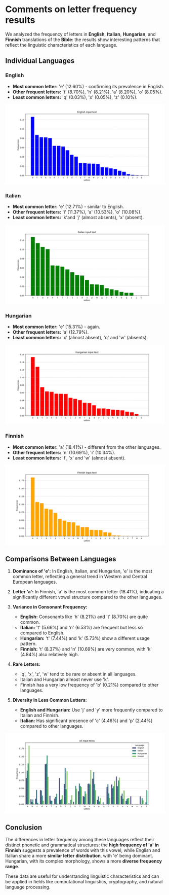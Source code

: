 # Comments on letter frequency results

We analyzed the frequency of letters in **English**, **Italian**, **Hungarian**, and **Finnish** translations of the **Bible**: the results show interesting patterns that reflect the linguistic characteristics of each language.

## Individual Languages

### English
- **Most common letter:** 'e' (12.60%) - confirming its prevalence in English.
- **Other frequent letters:** 't' (8.70%), 'h' (8.21%), 'a' (8.20%), 'o' (8.05%).
- **Least common letters:** 'q' (0.03%), 'x' (0.05%), 'z' (0.10%).

![English Letter Frequency](png/english.png)

### Italian
- **Most common letter:** 'e' (12.71%) - similar to English.
- **Other frequent letters:** 'i' (11.37%), 'a' (10.53%), 'o' (10.08%).
- **Least common letters:** 'k'and 'j' (almost absents), 'x' (absent).

![Italian Letter Frequency](png/italian.png)

### Hungarian
- **Most common letter:** 'e' (15.31%) - again.
- **Other frequent letters:** 'a' (12.79%).
- **Least common letters:** 'x' (almost absent), 'q' and 'w' (absents).

![Hungarian Letter Frequency](png/hungarian.png)

### Finnish
- **Most common letter:** 'a' (18.41%) - different from the other languages.
- **Other frequent letters:** 'n' (10.69%), 'i' (10.34%).
- **Least common letters:** 'f', 'x' and 'w' (almost absent).

![Finnish Letter Frequency](png/finnish.png)

## Comparisons Between Languages

1. **Dominance of 'e':** In English, Italian, and Hungarian, 'e' is the most common letter, reflecting a general trend in Western and Central European languages.

2. **Letter 'a':** In Finnish, 'a' is the most common letter (18.41%), indicating a significantly different vowel structure compared to the other languages.

3. **Variance in Consonant Frequency:**
   - **English:** Consonants like 'h' (8.21%) and 't' (8.70%) are quite common.
   - **Italian:** 't' (5.66%) and 'n' (6.53%) are frequent but less so compared to English.
   - **Hungarian:** 't' (7.44%) and 'k' (5.73%) show a different usage pattern.
   - **Finnish:** 't' (8.37%) and 'n' (10.69%) are very common, with 'k' (4.84%) also relatively high.

4. **Rare Letters:**
   - 'q', 'x', 'z', 'w' tend to be rare or absent in all languages.
   - Italian and Hungarian almost never use 'k'.
   - Finnish has a very low frequency of 'b' (0.21%) compared to other languages.

5. **Diversity in Less Common Letters:**
   - **English and Hungarian:** Use 'j' and 'y' more frequently compared to Italian and Finnish.
   - **Italian:** Has significant presence of 'c' (4.46%) and 'p' (2.44%) compared to other languages.

![Comparison of Letter Frequency](png/all.png)

## Conclusion
The differences in letter frequency among these languages reflect their distinct phonetic and grammatical structures: the **high frequency of 'a' in Finnish** suggests a prevalence of words with this vowel, while English and Italian share a more **similar letter distribution**, with 'e' being dominant. Hungarian, with its complex morphology, shows a more **diverse frequency range**. 

These data are useful for understanding linguistic characteristics and can be applied in fields like computational linguistics, cryptography, and natural language processing.